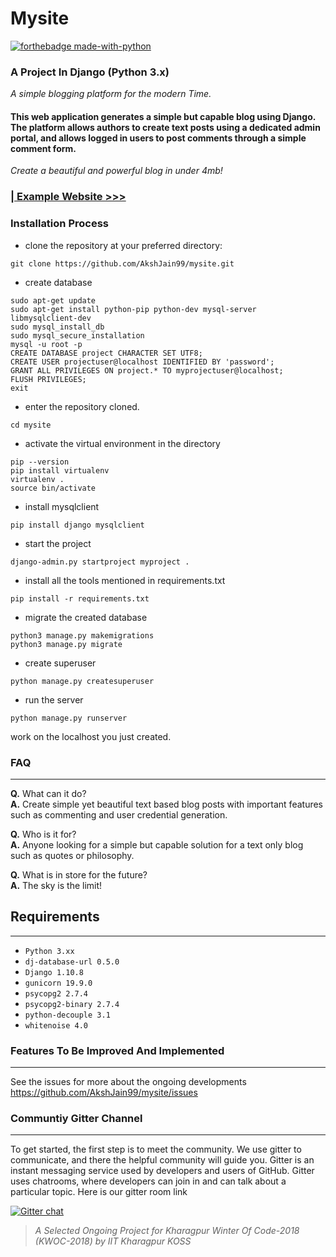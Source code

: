 # Mysite
[![forthebadge made-with-python](http://ForTheBadge.com/images/badges/made-with-python.svg)](https://www.python.org/)

### A Project In Django (Python 3.x)
_A simple blogging platform for the modern Time._

#### This web application generates a simple but capable blog using Django. The platform allows authors to create text posts using a dedicated admin portal, and allows logged in users to post comments through a simple comment form.

_Create a beautiful and powerful blog in under 4mb!_

### [| Example Website >>>](https://mighty-reaches-82829.herokuapp.com/)

### Installation Process

* clone the repository at your preferred directory:
```
git clone https://github.com/AkshJain99/mysite.git

```

* create database 
```
sudo apt-get update
sudo apt-get install python-pip python-dev mysql-server libmysqlclient-dev
sudo mysql_install_db
sudo mysql_secure_installation
mysql -u root -p
CREATE DATABASE project CHARACTER SET UTF8;
CREATE USER projectuser@localhost IDENTIFIED BY 'password';
GRANT ALL PRIVILEGES ON project.* TO myprojectuser@localhost;
FLUSH PRIVILEGES;
exit
```
* enter the repository cloned.
```
cd mysite
```
* activate the virtual environment in the directory
```
pip --version
pip install virtualenv
virtualenv .
source bin/activate
```
* install mysqlclient
```
pip install django mysqlclient
```
* start the project
```
django-admin.py startproject myproject .
```
* install all the tools mentioned in requirements.txt
```
pip install -r requirements.txt
```
* migrate the created database
```
python3 manage.py makemigrations
python3 manage.py migrate
```
* create superuser
```
python manage.py createsuperuser
```
* run the server
```
python manage.py runserver
```
work on the localhost you just created.

### FAQ
___
  **Q.** What can it do? <br>
  **A.** Create simple yet beautiful text based blog posts with important features such as commenting and user credential generation.

  **Q.** Who is it for? <br>
  **A.** Anyone looking for a simple but capable solution for a text only blog such as quotes or philosophy.

  **Q.** What is in store for the future? <br>
  **A.** The sky is the limit!

## Requirements
___
  * `Python 3.xx`
  * `dj-database-url 0.5.0`
  * `Django 1.10.8`
  * `gunicorn 19.9.0`
  * `psycopg2 2.7.4`
  * `psycopg2-binary 2.7.4`
  * `python-decouple 3.1`
  * `whitenoise 4.0`

### Features To Be Improved And Implemented
___
See the issues for more about the ongoing developments
https://github.com/AkshJain99/mysite/issues
### Communtiy Gitter Channel
___

To get started, the first step is to meet the community. We use gitter to communicate, and there the helpful community will guide you. Gitter is an instant messaging service used by developers and users of GitHub. Gitter uses chatrooms, where developers can join in and can talk about a particular topic. Here is our gitter room link

[![Gitter chat](https://badges.gitter.im/gitterHQ/gitter.png)](https://gitter.im/Akshjain99/Lobby)


> _A Selected Ongoing Project for Kharagpur Winter Of Code-2018 (KWOC-2018) by IIT Kharagpur KOSS_
